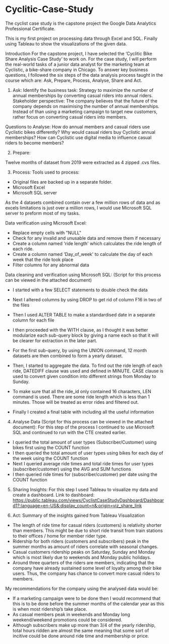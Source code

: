 # Cyclitic-Case-Study
The cyclist case study is the capstone project the Google Data Analytics Professional Certificate.

This is my first project on processing data through Excel and SQL. Finally using Tableau to show the visualizations of the given data.

Introduction
For the capstone project, I have selected the ‘Cyclitic Bike Share Analysis Case Study’ to work on. For the case study, I will perform the real-world tasks of a junior data analyst for the marketing team at Cyclistic, a bike-share company in Chicago.
To answer key business questions, I followed the six steps of the data analysis process taught in the course which are: Ask, Prepare, Process, Analyse, Share and Act.

1. Ask: Identify the business task:
Strategy to maximize the number of annual memberships by converting casual riders into annual riders.
Stakeholder perspective:
The company believes that the future of the company depends on maximising the number of annual memberships. Instead of than using a marketing campaign to target new customers, rather focus on converting casual riders into members.

Questions to Analyse:
How do annual members and casual riders use Cyclistic bikes differently?
Why would casual riders buy Cyclistic annual memberships?
How can Cyclistic use digital media to influence casual riders to become members?

2. Prepare: 

Twelve months of dataset from 2019 were extracted as 4 zipped .cvs files. 

3. Process:
Tools used to process:
- Original files are backed up in a separate folder.
- Microsoft Excel
- Microsoft SQL server

As the 4 datasets combined contain over a few million rows of data and as excels limitations is just over a million rows, I would use Microsoft SQL server to preform most of my tasks. 

Data verification using Microsoft Excel:
- Replace empty cells with "NULL" 
- Check for any invalid and unusable data and remove them if necessary
- Create a column named 'ride length' which calculates the ride length of each ride.
- Create a column named 'Day_of_week' to calculate the day of each week that the ride took place
- Filter columns for any abnormal data

Data cleaning and verification using Microsoft SQL: (Script for this process can be viewed in the attached document)
- I started with a few SELECT statements to double check the data
- Next I altered columns by using DROP to get rid of column F16 in two of the files
- Then I used ALTER TABLE to make a standardised date in a separate column for each file

- I then proceeded with the WITH clause, as I thought it was better modularize each sub-query block by giving a name each so that it will be clearer for extraction in the later part.
- For the first sub-query, by using the UNION command, 12 month datasets are then combined to form a yearly dataset.
- Then, I started to aggregate the data. To find out the ride length of each ride, DATEDIFF clause was used and defined in MINUTE. CASE clause is used to convert given condition into different strings from Monday to Sunday.
- To make sure that all the ride_id only contained 16 characters, LEN command is used. There are some ride length which is less than 1 minutes. Those will be treated as error rides and filtered out.
- Finally I created a final table with including all the useful information

4. Analyse Data (Script for this process can be viewed in the attached document):
For this step of the process I continued to use Microsoft SQL and continued to run with the CTE created earlier.
- I queried the total amount of user types (Subscriber/Customer) using bikes first using the COUNT function
- I then queried the total amount of user types using bikes for each day of the week using the COUNT function
- Next I queried average ride times and total ride times for user types (subscriber/customer) using the AVG and SUM functions
- I then queried ride times for (subscriber/customer) per date using the COUNT function

5. Sharing Insights:
For this step I used Tableau to visualize my data and create a dashboard.
Link to dashboard: https://public.tableau.com/views/CyclistCaseStudyDashboard/Dashboard1?:language=en-US&:display_count=n&:origin=viz_share_link

6. Act:
Summary of the insights gained from Tableau Visualization
- The length of ride time for casual riders (customers) is relativity shorter than members. This might be due to short ride transit from train stations to their offices / home for member rider type.
- Ridership for both riders (customers and subscribers) peak in the summer months as amount of riders correlate with seasonal changes. 
- Casual customers ridership peaks on Saturday, Sunday and Monday which is most likely due to weekends and Monday public holidays.
- Around three quarters of the riders are members, indicating that the company have already sustained some level of loyalty among their bike users. Thus, the company has chance to convert more casual riders to members.

My recommendations for the company using the analysed data would be:
- If a marketing campaign were to be done then I would recommend that this is to be done before the summer months of the calendar year as this is when most ridership’s take place.
- As casual members peak in weekends and Monday long weekend/weekend promotions could be considered.
- Although subscribers make up more than 3/4 of the yearly ridership, total hours ridden are almost the same meaning that some sort of incitive could be done around ride time and membership or price.
